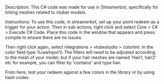 Description:
This C# code was made for use in Streamerbot, specifically for tinting meshes related to vtuber models.

Instructions:
To use this code, in streamerbot, set up your point redeem as a trigger for your action. Then in sub actions, right click and select Core > C# > Execute C# Code.
Place this code in the window that appears and press compile to ensure there are no issues.

Then right click again, select integrations > vtubestudio > colortint. In the color field type %rawInput%
The filters will need to be adjusted according to the mesh of your model, but if your hair meshes are named 'Hair1, hair2' etc for example, you can filter by 'contains' and type hair.

From here, test your redeem against a few colors in the library or by using hash codes.
